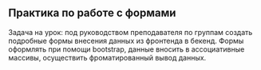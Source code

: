 
## Практика по работе с формами

Задача на урок: под руководством преподавателя по группам создать подробные формы внесения данных из фронтенда в бекенд. Формы оформлять при помощи bootstrap, данные вносить в ассоциативные массивы, осуществить фроматированный вывод данных.